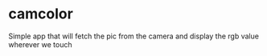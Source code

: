 # camcolor

Simple app that will fetch the pic from the camera and display the rgb value wherever we touch
